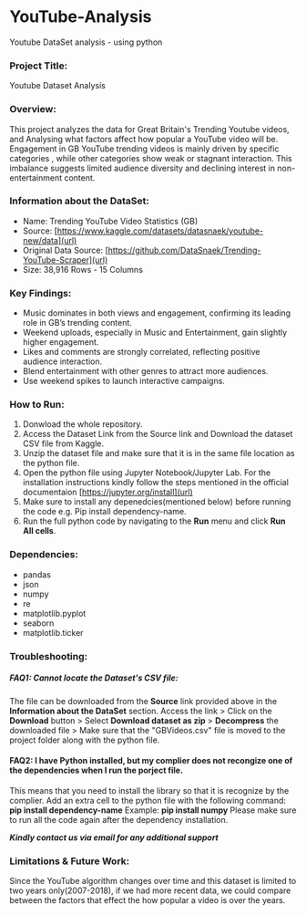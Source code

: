 # YouTube-Analysis
Youtube DataSet analysis - using python

### Project Title: 
Youtube Dataset Analysis
### Overview:
This project analyzes the data for Great Britain's Trending Youtube videos, and Analysing what factors affect how popular a YouTube video will be. 
Engagement in GB YouTube trending videos is mainly driven by specific categories , while other categories show weak or stagnant interaction. This imbalance suggests limited audience diversity and declining interest in non-entertainment content.
### Information about the DataSet:
- Name: Trending YouTube Video Statistics (GB)
- Source: [https://www.kaggle.com/datasets/datasnaek/youtube-new/data](url)
- Original Data Source: [https://github.com/DataSnaek/Trending-YouTube-Scraper](url)
- Size: 38,916 Rows - 15 Columns
### Key Findings:
- Music dominates in both views and engagement, confirming its leading role in GB’s trending content.
- Weekend uploads, especially in Music and Entertainment, gain slightly higher engagement. 
- Likes and comments are strongly correlated, reflecting positive audience interaction.
- Blend entertainment with other genres to attract more audiences.
- Use weekend spikes to launch interactive campaigns. 
### How to Run:
1. Donwload the whole repository.
2. Access the Dataset Link from the Source link and Download the dataset CSV file from Kaggle.
3. Unzip the dataset file and make sure that it is in the same file location as the python file. 
4. Open the python file using Jupyter Notebook/Jupyter Lab. For the installation instructions kindly follow the steps mentioned in the official documentaion [https://jupyter.org/install](url)
5. Make sure to install any depenedcies(mentioned below) before running the code e.g. Pip install dependency-name.
6. Run the full python code by navigating to the **Run** menu and click **Run All cells**.
### Dependencies:
- pandas
- json
- numpy
- re
- matplotlib.pyplot
- seaborn
- matplotlib.ticker
### Troubleshooting:
##### FAQ1: Cannot locate the Dataset's CSV file:
The file can be downloaded from the **Source** link provided above in the **Information about the DataSet** section. Access the link > Click on the **Download** button > Select **Download dataset as zip** > **Decompress** the downloaded file > Make sure that the "GBVideos.csv" file is moved to the project folder along with the python file. 

#### FAQ2: I have Python installed, but my complier does not recongize one of the dependencies when I run the porject file. 
This means that you need to install the library so that it is recognize by the complier. 
Add an extra cell to the python file with the following command: 
**pip install dependency-name**
Example:
**pip install numpy**
Please make sure to run all the code again after the dependency installation.

***Kindly contact us via email for any additional support***

### Limitations & Future Work:
Since the YouTube algorithm changes over time and this dataset is limited to two years only(2007-2018), if we had more recent data, we could compare between the factors that effect the how popular a video is over the years.
